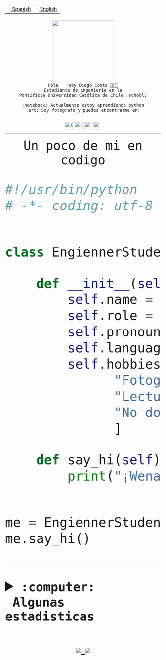 <table border="0"  align="right">
 <tr><td><a href="README.md"><img src="https://upload.wikimedia.org/wikipedia/commons/thumb/8/89/Bandera_de_Espa%C3%B1a.svg/1200px-Bandera_de_Espa%C3%B1a.svg.png" height="10"> Spanish</a></td>
 <td><a href="README.en.md"><img src="https://upload.wikimedia.org/wikipedia/commons/a/a4/Flag_of_the_United_States.svg" height="10"> English</a></td></tr>
</table><br><br><br>


<p align="center">
  <img src="https://github.com/diegocostares/diegocostares/blob/main/Images/aaa2.gif?raw=true" width="200px">
  <br><samp>
    Hola <img src="https://media.giphy.com/media/hvRJCLFzcasrR4ia7z/giphy.gif" width="16px"> soy Diego Costa 👨🏻‍💻<br>
    Estudiante de ingeniería en la <br>
    Pontificia Universidad Católica de Chile :school:<br>
  <br>
    :notebook: Actualmente estoy aprendiendo python <br>
    :art: Soy fotografo y puedes encontrarme en: <br>
  <br></samp>
  
</p>

<p align="center">
   <a href="https://instagram.com/diegocosta_no" target="blank">
    <img 
    align="center" src="https://cdn.jsdelivr.net/npm/simple-icons@3.0.1/icons/instagram.svg" alt="instagram" height="25px" width="25px" />
  </a>
  <a style="border: 3px solid; color: white;"href="https://t.me/diegocosta_no" target="blank">
  <img
  align="center" alt="Telegram" width="25px" src="https://icons-for-free.com/iconfiles/png/512/Telegram-1324888767380505522.png" />
</a>
<a href="https://api.whatsapp.com/send?phone=56971897835&text=Hola!" target="blank">
  <img
  align="center" alt="wtsp" width="25px" src="https://img.icons8.com/pastel-glyph/2x/whatsapp--v2.png" />
</a>
<a href="https://www.linkedin.com/in/diego-costa-786249213/" target="blank">
  <img
  align="center" alt="wtsp" width="25px" src="https://img.icons8.com/metro/452/linkedin.png" />
</a>

  </a>
</p>

---


<p align="center"><font size="25"><samp>Un poco de mi en codigo</samp></front></p>


```python
#!/usr/bin/python
# -*- coding: utf-8 -*-


class EngiennerStudent:

    def __init__(self):
        self.name = "Diego Costa"
        self.role = "Estudiante"
        self.pronouns = "he/him"
        self.language_spoken = ["es_CL", "en_US"]
        self.hobbies = [
              "Fotografia",
              "Lectura",
              "No dormir",
              ]

    def say_hi(self):
        print("¡Wena mundo!")


me = EngiennerStudent()
me.say_hi()
```
---
<details>
  <summary><b><samp>:computer: &nbsp;Algunas estadisticas</samp></b></summary>
  <br/></p>

<!--START_SECTION:waka-->
![Code Time](http://img.shields.io/badge/Code%20Time-311%20hrs%2037%20mins-blue)

**Soy nocturno 🦉** 

```text
🌞 Mañana     3 commits      ░░░░░░░░░░░░░░░░░░░░░░░░░   2.33% 
🌆 Día        41 commits     ████████░░░░░░░░░░░░░░░░░   31.78% 
🌃 Tarde      34 commits     ██████░░░░░░░░░░░░░░░░░░░   26.36% 
🌙 Noche      51 commits     ██████████░░░░░░░░░░░░░░░   39.53%

```
📅 **Soy más productivo los Miércoles** 

```text
Lunes        10 commits     ██░░░░░░░░░░░░░░░░░░░░░░░   7.75% 
Martes       3 commits      ░░░░░░░░░░░░░░░░░░░░░░░░░   2.33% 
Miércoles    77 commits     ███████████████░░░░░░░░░░   59.69% 
Jueves       2 commits      ░░░░░░░░░░░░░░░░░░░░░░░░░   1.55% 
Viernes      1 commits      ░░░░░░░░░░░░░░░░░░░░░░░░░   0.78% 
Sábado       16 commits     ███░░░░░░░░░░░░░░░░░░░░░░   12.4% 
Domingo      20 commits     ████░░░░░░░░░░░░░░░░░░░░░   15.5%

```


📊 **Esta semana me dediqué a** 

```text
🐱‍💻 Proyectos: 
T0                       29 hrs 17 mins      ███████████████████░░░░░░   78.87% 
Unknown Project          4 hrs 38 mins       ███░░░░░░░░░░░░░░░░░░░░░░   12.49% 
Ing_Software             1 hr 45 mins        █░░░░░░░░░░░░░░░░░░░░░░░░   4.71% 
T0-2020-2-DquezadaO      1 hr 21 mins        █░░░░░░░░░░░░░░░░░░░░░░░░   3.66% 
G74_BDD                  5 mins              ░░░░░░░░░░░░░░░░░░░░░░░░░   0.26%

```


 Last Updated on 29/03/2022 08:29:09 UTC
<!--END_SECTION:waka-->
  
  

 <p align="center"> <img src="https://github-readme-stats.vercel.app/api?username=diegocostares&show_icons=true&theme=ayu-mirage" alt="abhisheknaiidu" /></p>
 
</details>

<p align=center>
  <a href="https://github.com/diegocostares">
    <img src="https://badges.pufler.dev/visits/diegocostares/diegocostares?style=flat-square&color=black&logo=github">
  </a>
  <a href="https://github.com/diegocostares?tab=repositories">
    <img src="https://badges.pufler.dev/repos/diegocostares?style=flat-square&color=black&logo=github">
  </a>
</p>
